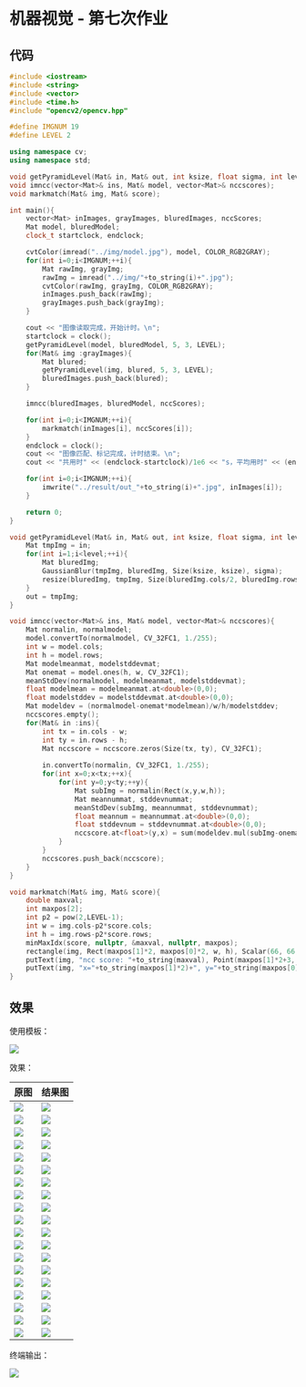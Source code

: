 # 机器视觉 - 第七次作业

## 代码

```c++
#include <iostream>
#include <string>
#include <vector>
#include <time.h>
#include "opencv2/opencv.hpp"

#define IMGNUM 19
#define LEVEL 2

using namespace cv;
using namespace std;

void getPyramidLevel(Mat& in, Mat& out, int ksize, float sigma, int level);
void imncc(vector<Mat>& ins, Mat& model, vector<Mat>& nccscores);
void markmatch(Mat& img, Mat& score);

int main(){
    vector<Mat> inImages, grayImages, bluredImages, nccScores;
    Mat model, bluredModel;
    clock_t startclock, endclock;

    cvtColor(imread("../img/model.jpg"), model, COLOR_RGB2GRAY);
    for(int i=0;i<IMGNUM;++i){
        Mat rawImg, grayImg;
        rawImg = imread("../img/"+to_string(i)+".jpg");
        cvtColor(rawImg, grayImg, COLOR_RGB2GRAY);
        inImages.push_back(rawImg);
        grayImages.push_back(grayImg);
    }

    cout << "图像读取完成，开始计时。\n";
    startclock = clock();
    getPyramidLevel(model, bluredModel, 5, 3, LEVEL);
    for(Mat& img :grayImages){
        Mat blured;
        getPyramidLevel(img, blured, 5, 3, LEVEL);
        bluredImages.push_back(blured);
    }

    imncc(bluredImages, bluredModel, nccScores);

    for(int i=0;i<IMGNUM;++i){
        markmatch(inImages[i], nccScores[i]);
    }
    endclock = clock();
    cout << "图像匹配、标记完成，计时结束。\n";
    cout << "共用时" << (endclock-startclock)/1e6 << "s，平均用时" << (endclock-startclock)/1e3/IMGNUM << "ms。\n";

    for(int i=0;i<IMGNUM;++i){
        imwrite("../result/out_"+to_string(i)+".jpg", inImages[i]);
    }

    return 0;
}

void getPyramidLevel(Mat& in, Mat& out, int ksize, float sigma, int level){
    Mat tmpImg = in;
    for(int i=1;i<level;++i){
        Mat bluredImg;
        GaussianBlur(tmpImg, bluredImg, Size(ksize, ksize), sigma);
        resize(bluredImg, tmpImg, Size(bluredImg.cols/2, bluredImg.rows/2));
    }
    out = tmpImg;
}

void imncc(vector<Mat>& ins, Mat& model, vector<Mat>& nccscores){
    Mat normalin, normalmodel;
    model.convertTo(normalmodel, CV_32FC1, 1./255);
    int w = model.cols;
    int h = model.rows;
    Mat modelmeanmat, modelstddevmat;
    Mat onemat = model.ones(h, w, CV_32FC1);
    meanStdDev(normalmodel, modelmeanmat, modelstddevmat);
    float modelmean = modelmeanmat.at<double>(0,0);
    float modelstddev = modelstddevmat.at<double>(0,0);
    Mat modeldev = (normalmodel-onemat*modelmean)/w/h/modelstddev;
    nccscores.empty();
    for(Mat& in :ins){
        int tx = in.cols - w;
        int ty = in.rows - h;
        Mat nccscore = nccscore.zeros(Size(tx, ty), CV_32FC1);
        
        in.convertTo(normalin, CV_32FC1, 1./255);
        for(int x=0;x<tx;++x){
            for(int y=0;y<ty;++y){
                Mat subImg = normalin(Rect(x,y,w,h));
                Mat meannummat, stddevnummat;
                meanStdDev(subImg, meannummat, stddevnummat);
                float meannum = meannummat.at<double>(0,0);
                float stddevnum = stddevnummat.at<double>(0,0);
                nccscore.at<float>(y,x) = sum(modeldev.mul(subImg-onemat*meannum))[0]/stddevnum;
            }
        }
        nccscores.push_back(nccscore);
    }
}

void markmatch(Mat& img, Mat& score){
    double maxval;
    int maxpos[2];
    int p2 = pow(2,LEVEL-1);
    int w = img.cols-p2*score.cols;
    int h = img.rows-p2*score.rows;
    minMaxIdx(score, nullptr, &maxval, nullptr, maxpos);
    rectangle(img, Rect(maxpos[1]*2, maxpos[0]*2, w, h), Scalar(66, 66, 233));
    putText(img, "ncc score: "+to_string(maxval), Point(maxpos[1]*2+3, maxpos[0]*2+20), FONT_HERSHEY_SIMPLEX, 0.6, Scalar(0, 0, 255), 2);
    putText(img, "x="+to_string(maxpos[1]*2)+", y="+to_string(maxpos[0]*2), Point(maxpos[1]*2+3, maxpos[0]*2+44), FONT_HERSHEY_SIMPLEX, 0.6, Scalar(0, 0, 255), 2);
}

```

## 效果

使用模板：

![](img/model.jpg)

效果：

| 原图           | 结果图                |
| -------------- | --------------------- |
| ![](img/0.jpg) | ![](result/out_0.jpg) |
| ![](img/1.jpg) | ![](result/out_1.jpg) |
| ![](img/2.jpg) | ![](result/out_2.jpg) |
| ![](img/3.jpg) | ![](result/out_3.jpg) |
| ![](img/4.jpg) | ![](result/out_4.jpg) |
| ![](img/5.jpg) | ![](result/out_5.jpg) |
| ![](img/6.jpg) | ![](result/out_6.jpg) |
| ![](img/7.jpg) | ![](result/out_7.jpg) |
| ![](img/8.jpg) | ![](result/out_8.jpg) |
| ![](img/9.jpg) | ![](result/out_9.jpg) |
| ![](img/10.jpg) | ![](result/out_10.jpg) |
| ![](img/11.jpg) | ![](result/out_11.jpg) |
| ![](img/12.jpg) | ![](result/out_12.jpg) |
| ![](img/13.jpg) | ![](result/out_13.jpg) |
| ![](img/14.jpg) | ![](result/out_14.jpg) |
| ![](img/15.jpg) | ![](result/out_15.jpg) |
| ![](img/16.jpg) | ![](result/out_16.jpg) |
| ![](img/17.jpg) | ![](result/out_17.jpg) |
| ![](img/18.jpg) | ![](result/out_18.jpg) |

终端输出：

![](result/terminal.png)

